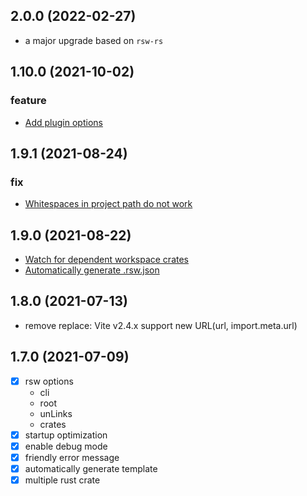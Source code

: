 ## 2.0.0 (2022-02-27)

- a major upgrade based on `rsw-rs`

## 1.10.0 (2021-10-02)

### feature

- [Add plugin options](https://github.com/lencx/vite-plugin-rsw/issues/22)

## 1.9.1 (2021-08-24)

### fix

- [Whitespaces in project path do not work](https://github.com/lencx/vite-plugin-rsw/issues/20)

## 1.9.0 (2021-08-22)

- [Watch for dependent workspace crates](https://github.com/lencx/vite-plugin-rsw/issues/18)
- [Automatically generate .rsw.json](https://github.com/lencx/vite-plugin-rsw/issues/19)

## 1.8.0 (2021-07-13)

- remove replace: Vite v2.4.x support new URL(url, import.meta.url)

## 1.7.0 (2021-07-09)

- [x] rsw options
  - cli
  - root
  - unLinks
  - crates
- [x] startup optimization
- [x] enable debug mode
- [x] friendly error message
- [x] automatically generate template
- [x] multiple rust crate

